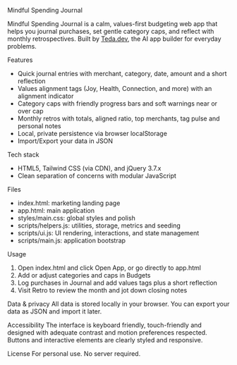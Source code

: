 Mindful Spending Journal

Mindful Spending Journal is a calm, values-first budgeting web app that helps you journal purchases, set gentle category caps, and reflect with monthly retrospectives. Built by [Teda.dev](https://teda.dev), the AI app builder for everyday problems.

Features
- Quick journal entries with merchant, category, date, amount and a short reflection
- Values alignment tags (Joy, Health, Connection, and more) with an alignment indicator
- Category caps with friendly progress bars and soft warnings near or over cap
- Monthly retros with totals, aligned ratio, top merchants, tag pulse and personal notes
- Local, private persistence via browser localStorage
- Import/Export your data in JSON

Tech stack
- HTML5, Tailwind CSS (via CDN), and jQuery 3.7.x
- Clean separation of concerns with modular JavaScript

Files
- index.html: marketing landing page
- app.html: main application
- styles/main.css: global styles and polish
- scripts/helpers.js: utilities, storage, metrics and seeding
- scripts/ui.js: UI rendering, interactions, and state management
- scripts/main.js: application bootstrap

Usage
1) Open index.html and click Open App, or go directly to app.html
2) Add or adjust categories and caps in Budgets
3) Log purchases in Journal and add values tags plus a short reflection
4) Visit Retro to review the month and jot down closing notes

Data & privacy
All data is stored locally in your browser. You can export your data as JSON and import it later.

Accessibility
The interface is keyboard friendly, touch-friendly and designed with adequate contrast and motion preferences respected. Buttons and interactive elements are clearly styled and responsive.

License
For personal use. No server required.
